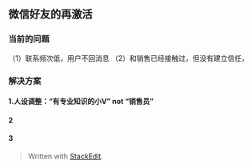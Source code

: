 

## 微信好友的再激活
### 当前的问题
（1）联系频次低，用户不回消息
（2）和销售已经接触过，但没有建立信任，

### 解决方案
#### 1.人设调整：“有专业知识的小V”  not  “销售员”
#### 2
#### 3

> Written with [StackEdit](https://stackedit.io/).


<!--stackedit_data:
eyJoaXN0b3J5IjpbNjI2NTExNzExLC0zOTQxNzI3MTldfQ==
-->